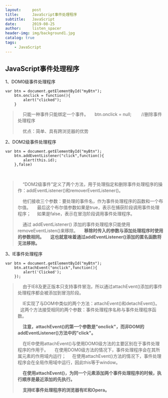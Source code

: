 ```yaml
---
layout:     post
title:      JavaScript事件处理程序
subtitle:   JavaScript
date:       2019-08-25
author:     listen_spacer
header-img: img/background1.jpg
catalog: true
tags:
    - JavaScript
---
```

## JavaScript事件处理程序
1、DOM0级事件处理程序

```
var btn = document.getElementById("myBtn");
    btn.onclick = function(){
        alert("clicked");
    }  
```

>
>    只能一种事件只能绑定一个事件。
>    btn.onclick = null;        //删除事件处理程序
>
>    优点：简单、具有跨浏览器的优势

2、DOM2级事件处理程序

```
var btn = document.getElementById("myBtn");
    btn.addEventListener("click",function(){
        alert(this.id);
    },false)
```

  
>    “DOM2级事件”定义了两个方法，用于处理指定和删除事件处理程序的操作：addEventListener()和removerEventListener()。
>
>    他们接收三个参数：要处理的事件名，作为事件处理程序的函数和一个布尔值。
>    最后这个布尔值参数如果是true，表示在捕获阶段调用事件处理程序；
>    如果是false，表示在冒泡阶段调用事件处理程序。
>
>    通过 addEventListener() 添加的事件处理程序只能使用removeEventListen()来移除。
>    **移除时传入的参数与添加处理程序时使用的参数相同。**
>    **这也就意味着通过addEventListener()添加的匿名函数将无法移除。**

3、IE事件处理程序

```
var btn = document.getElementById("myBtn");
    btn.attachEvent("onclick",function(){
        alert('Clicked');
    });
```


>    由于IE8及更正版本只支持事件冒泡，所以通过attachEvent()添加的事件处理程序都会被添加到冒泡阶段。
>
>    IE实现了与DOM中类似的两个方法：attachEvent()和detachEvent()。
>    这两个方法接受相同的两个参数：事件处理程序名称与事件处理程序函数。
>
>    **注意，attachEvent()的第一个参数是"onclick"，而非DOM的addEventListener()方法中的"click"。**
>
>    在IE中使用attachEvent()与使用DOM0级方法的主要区别在于事件处理程序的作用于。
>    在使用DOM0级方法的情况下，事件处理程序会在其所属元素的作用域内运行；
>    在使用attachEvent()方法的情况下，事件处理程序会在全局作用域中运行，因此this等于window。
>
>    **在使用attachEvent()，为同一个元素添加两个事件处理程序的时候，执行顺序是最近添加的先执行。**
>
>    **支持IE事件处理程序的浏览器有IE和Opera。**